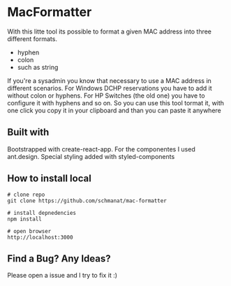 # MacFormatter

With this litte tool its possible to format a given MAC address into three different formats.

-   hyphen
-   colon
-   such as string

If you're a sysadmin you know that necessary to use a MAC address in different scenarios.
For Windows DCHP reservations you have to add it without colon or hyphens. For HP Switches (the old one)
you have to configure it with hyphens and so on. So you can use this tool tormat it, with one click you copy it in your clipboard and than you can paste it anywhere

## Built with

Bootstrapped with create-react-app. For the componentes I used ant.design. Special styling added with styled-components

## How to install local

```
# clone repo
git clone https://github.com/schmanat/mac-formatter

# install depnedencies
npm install

# open browser
http://localhost:3000
```

## Find a Bug? Any Ideas?

Please open a issue and I try to fix it :)
